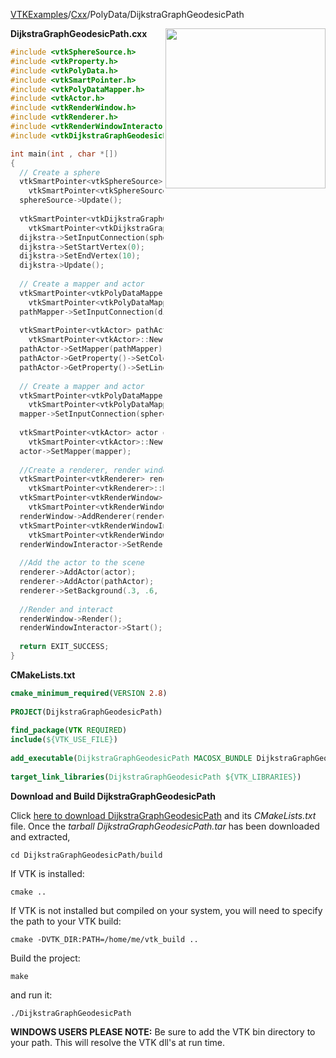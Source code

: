 [VTKExamples](/home/)/[Cxx](/Cxx)/PolyData/DijkstraGraphGeodesicPath

<img align="right" src="https://github.com/lorensen/VTKExamples/blob/gh-pages/Testing/Baseline/PolyData/TestDijkstraGraphGeodesicPath.png?raw=true" width="256" />

**DijkstraGraphGeodesicPath.cxx**
```c++
#include <vtkSphereSource.h>
#include <vtkProperty.h>
#include <vtkPolyData.h>
#include <vtkSmartPointer.h>
#include <vtkPolyDataMapper.h>
#include <vtkActor.h>
#include <vtkRenderWindow.h>
#include <vtkRenderer.h>
#include <vtkRenderWindowInteractor.h>
#include <vtkDijkstraGraphGeodesicPath.h>

int main(int , char *[])
{ 
  // Create a sphere
  vtkSmartPointer<vtkSphereSource> sphereSource = 
    vtkSmartPointer<vtkSphereSource>::New();
  sphereSource->Update();
  
  vtkSmartPointer<vtkDijkstraGraphGeodesicPath> dijkstra = 
    vtkSmartPointer<vtkDijkstraGraphGeodesicPath>::New();
  dijkstra->SetInputConnection(sphereSource->GetOutputPort());
  dijkstra->SetStartVertex(0);
  dijkstra->SetEndVertex(10);
  dijkstra->Update();
  
  // Create a mapper and actor
  vtkSmartPointer<vtkPolyDataMapper> pathMapper = 
    vtkSmartPointer<vtkPolyDataMapper>::New();
  pathMapper->SetInputConnection(dijkstra->GetOutputPort());
 
  vtkSmartPointer<vtkActor> pathActor = 
    vtkSmartPointer<vtkActor>::New();
  pathActor->SetMapper(pathMapper);
  pathActor->GetProperty()->SetColor(1,0,0); // Red
  pathActor->GetProperty()->SetLineWidth(4);
    
  // Create a mapper and actor
  vtkSmartPointer<vtkPolyDataMapper> mapper = 
    vtkSmartPointer<vtkPolyDataMapper>::New();
  mapper->SetInputConnection(sphereSource->GetOutputPort());
 
  vtkSmartPointer<vtkActor> actor = 
    vtkSmartPointer<vtkActor>::New();
  actor->SetMapper(mapper);
 
  //Create a renderer, render window, and interactor
  vtkSmartPointer<vtkRenderer> renderer = 
    vtkSmartPointer<vtkRenderer>::New();
  vtkSmartPointer<vtkRenderWindow> renderWindow = 
    vtkSmartPointer<vtkRenderWindow>::New();
  renderWindow->AddRenderer(renderer);
  vtkSmartPointer<vtkRenderWindowInteractor> renderWindowInteractor = 
    vtkSmartPointer<vtkRenderWindowInteractor>::New();
  renderWindowInteractor->SetRenderWindow(renderWindow);
 
  //Add the actor to the scene
  renderer->AddActor(actor);
  renderer->AddActor(pathActor);
  renderer->SetBackground(.3, .6, .3); // Background color green
 
  //Render and interact
  renderWindow->Render();
  renderWindowInteractor->Start();
 
  return EXIT_SUCCESS;
}
```
**CMakeLists.txt**
```cmake
cmake_minimum_required(VERSION 2.8)
 
PROJECT(DijkstraGraphGeodesicPath)
 
find_package(VTK REQUIRED)
include(${VTK_USE_FILE})
 
add_executable(DijkstraGraphGeodesicPath MACOSX_BUNDLE DijkstraGraphGeodesicPath.cxx)
 
target_link_libraries(DijkstraGraphGeodesicPath ${VTK_LIBRARIES})
```

**Download and Build DijkstraGraphGeodesicPath**

Click [here to download DijkstraGraphGeodesicPath](https://github.com/lorensen/VTKWikiExamplesTarballs/raw/master/DijkstraGraphGeodesicPath.tar) and its *CMakeLists.txt* file.
Once the *tarball DijkstraGraphGeodesicPath.tar* has been downloaded and extracted,
```
cd DijkstraGraphGeodesicPath/build 
```
If VTK is installed:
```
cmake ..
```
If VTK is not installed but compiled on your system, you will need to specify the path to your VTK build:
```
cmake -DVTK_DIR:PATH=/home/me/vtk_build ..
```
Build the project:
```
make
```
and run it:
```
./DijkstraGraphGeodesicPath
```
**WINDOWS USERS PLEASE NOTE:** Be sure to add the VTK bin directory to your path. This will resolve the VTK dll's at run time.


